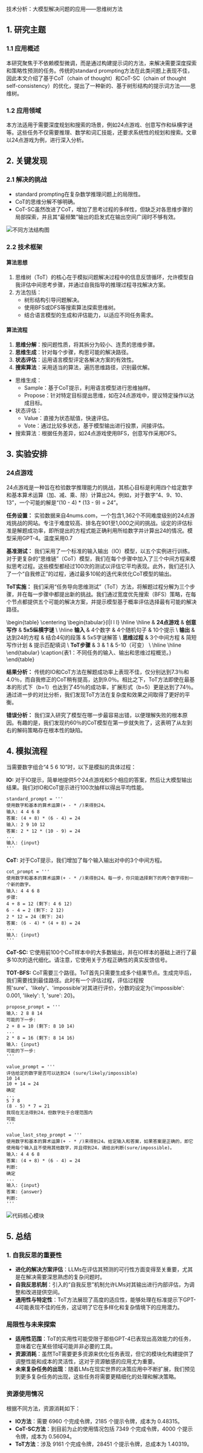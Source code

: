 技术分析：大模型解决问题的应用——思维树方法

## 1. 研究主题

### 1.1 应用概述

本研究聚焦于不依赖模型微调，而是通过构建提示词的方法，来解决需要深度探索和策略性预测的任务。传统的standard prompting方法在此类问题上表现不佳，因此本文介绍了基于CoT（chain of thought）和CoT-SC（chain of thought self-consistency）的优化，提出了一种新的、基于树形结构的提示词方法——思维树。

### 1.2 应用领域

本方法适用于需要深度规划和搜索的场景，例如24点游戏、创意写作和纵横字谜等。这些任务不仅需要推理、数学和词汇技能，还要求系统性的规划和搜索。文章以24点游戏为例，进行深入分析。

## 2. 关键发现

### 2.1 解决的挑战

- standard prompting在复杂数学推理问题上的局限性。
- CoT的思维分解不够明确。
- CoT-SC虽然改进了CoT，增加了思考过程的多样性，但缺乏对各思维步骤的局部探索，并且其“最频繁”输出的启发式在输出空间广阔时不够有效。

![不同方法结构图](./pictures/teaser.png)

### 2.2 技术框架

#### 算法思想

1. 思维树（ToT）的核心在于模拟问题解决过程中的信息反馈循环，允许模型自我评估中间思考步骤，并通过自我指导的推理过程寻找解决方案。
2. 方法包括：
   - 树形结构引导问题解决。
   - 使用BFS或DFS等搜索算法探索思维树。
   - 结合语言模型的生成和评估能力，以适应不同任务需求。

#### 算法流程

1. **思维分解**：按问题性质，将其拆分为较小、连贯的思维步骤。
2. **思维生成**：针对每个步骤，构思可能的解决路径。
3. **状态评估**：运用语言模型评定各解决方案的有效性。
4. **搜索算法**：采用适当的算法，遍历思维路径，识别最优解。

- 思维生成：
  - Sample：基于CoT提示，利用语言模型进行思维抽样。
  - Propose：针对特定目标提出思维，如在24点游戏中，提议特定操作以达成目标。
- 状态评估：
  - Value：直接为状态赋值，快速评估。
  - Vote：通过比较多状态，基于模型输出进行投票，间接评估。
- 搜索算法：根据任务差异，如24点游戏使用BFS，创意写作采用DFS。

## 3. 实验安排

### 24点游戏

24点游戏是一种旨在检验数学推理能力的挑战，其核心目标是利用四个给定数字和基本算术运算（加、减、乘、除）计算出24。例如，对于数字“4、9、10、13”，一个可能的解是“(10 - 4) * (13 - 9) = 24”。

**任务设置：** 实验数据来自4nums.com，一个包含1,362个不同难度级别的24点游戏挑战的网站。专注于难度较高、排名在901至1,000之间的挑战。设定的评估标准是解题成功率，即所提出的方程式能正确利用所给数字并计算出24的情况。模型采用GPT-4。温度采用0.7

**基准测试：** 我们采用了一个标准的输入输出（IO）模型，以五个实例进行训练。对于更复杂的“思维链”（CoT）模型，我们在每个步骤中加入了三个中间方程来模拟思考过程。这些模型都经过100次的测试以评估它平均表现。此外，我们还引入了一个“自我修正”的过程，通过最多10轮的迭代来优化CoT模型的输出。

**ToT实施：** 我们采用“任务导向思维测试”（ToT）方法，将解题过程分解为三个步骤，并在每一步骤中都提出新的挑战。我们通过宽度优先搜索（BFS）策略，在每个节点都提供五个可能的解决方案，并提示模型基于概率评估选择最有可能的解决路径。

\begin{table}
\centering
\begin{tabular}{l|l l l}
\hline \hline
 & **24点游戏** & **创意写作** & **5x5纵横字谜** \\
\hline
**输入** & 4个数字 & 4个随机句子 & 10个提示 \\
**输出** & 达到24的方程 & 结合4句的段落 & 5x5字谜解答 \\
**思维过程** & 3个中间方程 & 简短写作计划 & 提示匹配填词 \\
**ToT步骤** & 3 & 1 & 5-10（可变） \\
\hline \hline
\end{tabular}
\caption{表1：不同任务的输入、输出和思维过程概览。}
\end{table}

**结果分析：** 传统的IO和CoT方法在解题成功率上表现不佳，仅分别达到7.3％和4.0％，而自我修正的CoT稍有提高，达到9.0％。相比之下，ToT方法即使在最基本的形式下（b=1）也达到了45％的成功率，扩展形式（b=5）更是达到了74％。通过进一步的对比分析，我们发现ToT方法在复杂度和效果之间取得了更好的平衡。

**错误分析：** 我们深入研究了模型在哪一步最容易出错，以便理解失败的根本原因。有趣的是，我们发现约60％的CoT模型在第一步就失败了，这表明了从左到右的解码策略存在根本性的缺陷。


## 4. 模拟流程

当需要数字组合“4 5 6 10”时，以下是模拟的具体过程：

**IO:** 对于IO提示，简单地提供5个24点游戏和5个相应的答案，然后让大模型输出结果。我们对IO和CoT提示进行100次抽样以得出平均性能。
```plaintext
standard_prompt = '''
使用数字和基本的算术运算(+ - * /)来得到24。
输入: 4 4 6 8
答案: (4 + 8) * (6 - 4) = 24
输入: 2 9 10 12
答案: 2 * 12 * (10 - 9) = 24
...
输入: {input}
'''
```

**CoT:** 对于CoT提示，我们增加了每个输入输出对中的3个中间方程。
```plaintext
cot_prompt = '''
使用数字和基本的算术运算(+ - * /)来得到24。每一步，你只能选择剩下的两个数字得到一个新的数字。
输入: 4 4 6 8
步骤:
4 + 8 = 12 (剩下: 4 6 12)
6 - 4 = 2 (剩下: 2 12)
2 * 12 = 24 (剩下: 24)
答案: (6 - 4) * (4 + 8) = 24
...
输入: {input}
'''
```

**CoT-SC:** 它使用前100个CoT样本中的大多数输出，并在IO样本的基础上进行了最多10次的迭代细化。请注意，它使用关于方程正确性的真实反馈信号。

**TOT-BFS:** CoT需要三个路径。ToT首先只需要生成多个结果节点。生成完毕后，我们需要找到最佳路径。此时有一个评估过程，评估过程按照'sure'、'likely'、'impossible'对其进行评价，分数的设定为{'impossible': 0.001, 'likely': 1, 'sure': 20}。
```plaintext
propose_prompt = '''
输入: 2 8 8 14
可能的下一步:
2 + 8 = 10 (剩下: 8 10 14)
...
2 * 8 = 16 (剩下: 8 14 16)
输入: {input}
可能的下一步:
'''

value_prompt = '''
评估给定的数字是否可以达到24 (sure/likely/impossible)
10 14
10 + 14 = 24
确定
...
5 7 8
(8 - 5) * 7 = 21
我现在无法得到24，但数字处于合理范围内
可能
'''

value_last_step_prompt = '''
使用数字和基本的算术运算(+ - * /)来得到24。给定输入和答案，如果答案是正确的，即它使用每个输入且不使用其他数字，并且得到24，请给出判断(sure/impossible)。
输入: 4 4 6 8
答案: (4 + 8) * (6 - 4) = 24
判断: 
确定
...
输入: {input}
答案: {answer}
判断:
'''
```

![代码核心模块](./pictures/代码核心模块.png)

## 5. 总结

### 1. 自我反思的重要性
   - **进化的解决方案评估**：LLMs在评估其预测的可行性方面变得至关重要，尤其是在解决需要深思熟虑的复杂问题时。
   - **自我反思机制**：引入的“自我反思”机制允许LMs对其输出进行内部评估，为调整和改进提供空间。
   - **通用性与特定性**：ToT方法展现了高度的适应性，能够处理在标准提示下GPT-4可能表现不佳的任务，这证明了它在多样化和复杂情境下的应用潜力。

### 局限性与未来探索
- **适用性范围**：ToT的实用性可能受限于那些GPT-4已表现出高效能力的任务，意味着它在某些领域可能并非必要的工具。
- **资源消耗**：虽然ToT需要更多资源来优化任务表现，但它的模块化构建提供了调整性能和成本的灵活性，这对于资源敏感的应用尤为重要。
- **未来复杂任务的出现**：随着LMs在现实世界的决策应用中不断扩展，我们预见到更多复杂任务的出现，这些任务将需要更精细化的处理和解决策略。

### 资源使用情况
根据不同方法，资源消耗如下：
- **IO方法**：需要 6960 个完成令牌，2185 个提示令牌，成本为 0.48315。
- **CoT-SC方法**：到目前为止的使用情况包括 7349 个完成令牌，4000 个提示令牌，成本为 0.56094。
- **ToT方法**：涉及 9161 个完成令牌，28451 个提示令牌，总成本为 1.40319。
